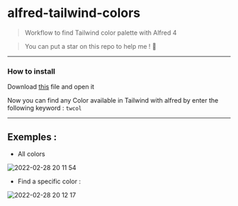 # alfred-tailwind-colors

> Workflow to find Tailwind color palette with Alfred 4

> You can put a star on this repo to help me ! 🙏

---

### How to install 

Download [this](https://github.com/MatthysDev/alfred-tailwind-colors/blob/master/TailwindColorPalette.alfredworkflow) file and open it

Now you can find any Color available in Tailwind with alfred by enter the following keyword : ```twcol```

---

## Exemples :

- All colors 

![2022-02-28 20 11 54](https://user-images.githubusercontent.com/81434852/156044207-aceb951c-89cd-4484-945b-9e89df83efec.gif)

- Find a specific color : 

![2022-02-28 20 12 17](https://user-images.githubusercontent.com/81434852/156044233-368dcd1a-dd7f-4f52-99bb-5ee82045b5c4.gif)


